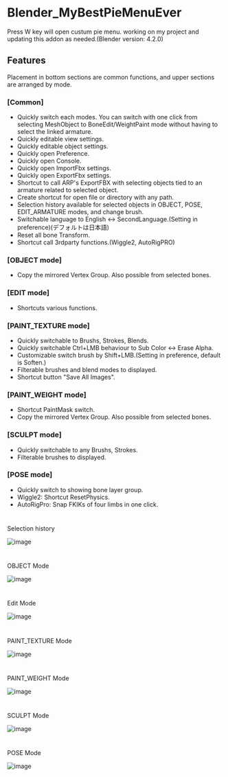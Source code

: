 # Blender_MyBestPieMenuEver

Press W key will open custum pie menu. working on my project and updating this addon as needed.(Blender version: 4.2.0)

## Features

Placement in bottom sections are common functions, and upper sections are arranged by mode.

### [Common]

- Quickly switch each modes.
  You can switch with one click from selecting MeshObject to BoneEdit/WeightPaint mode without having to select the linked armature.
- Quickly editable view settings.
- Quickly editable object settings.
- Quickly open Preference.
- Quickly open Console.
- Quickly open ImportFbx settings.
- Quickly open ExportFbx settings.
- Shortcut to call ARP's ExportFBX with selecting objects tied to an armature related to selected object.
- Create shortcut for open file or directory with any path.
- Selection history available for selected objects in OBJECT, POSE, EDIT_ARMATURE modes, and change brush.
- Switchable language to English <-> SecondLanguage.(Setting in preference)(デフォルトは日本語)
- Reset all bone Transform.
- Shortcut call 3rdparty functions.(Wiggle2, AutoRigPRO)

### [OBJECT mode]
- Copy the mirrored Vertex Group. Also possible from selected bones.

### [EDIT mode]
- Shortcuts various functions.

### [PAINT_TEXTURE mode]

- Quickly switchable to Brushs, Strokes, Blends.
- Quickly switchable Ctrl+LMB behaviour to Sub Color <-> Erase Alpha.
- Customizable switch brush by Shift+LMB.(Setting in preference, default is Soften.)
- Filterable brushes and blend modes to displayed.
- Shortcut button "Save All Images".
  
### [PAINT_WEIGHT mode]

- Shortcut PaintMask switch.
- Copy the mirrored Vertex Group. Also possible from selected bones.

### [SCULPT mode]

- Quickly switchable to any Brushs, Strokes.
- Filterable brushes to displayed.

### [POSE mode]

- Quickly switch to showing bone layer group.
- Wiggle2: Shortcut ResetPhysics.
- AutoRigPro: Snap FKIKs of four limbs in one click.

#
Selection history

![image](https://github.com/emptybraces/Blender_MyBestPieMenuEver/assets/1441835/a12ea186-048b-43c9-9c6d-a5e5e7eeed0b)

#
OBJECT Mode

![image](https://github.com/emptybraces/Blender_MyBestPieMenuEver/assets/1441835/9cf9cf57-f246-4929-823b-7271788c0d73)

#
Edit Mode

![image](https://github.com/emptybraces/Blender_MyBestPieMenuEver/assets/1441835/be85f594-d210-4a29-bc81-9153405cbc77)

#
PAINT_TEXTURE Mode

![image](https://github.com/emptybraces/Blender_MyBestPieMenuEver/assets/1441835/43069e49-db28-4c5e-a4fa-1d24af1a0006)

#
PAINT_WEIGHT Mode

![image](https://github.com/emptybraces/Blender_MyBestPieMenuEver/assets/1441835/36bb97e4-1e21-44ab-9b55-9c2df7831d92)

#
SCULPT Mode

![image](https://github.com/emptybraces/Blender_MyBestPieMenuEver/assets/1441835/02d37582-2c76-4b2f-979c-2072179cec84)

#
POSE Mode

![image](https://github.com/emptybraces/Blender_MyBestPieMenuEver/assets/1441835/c7169fb1-75c1-4cd4-9e96-b45b40747670)
